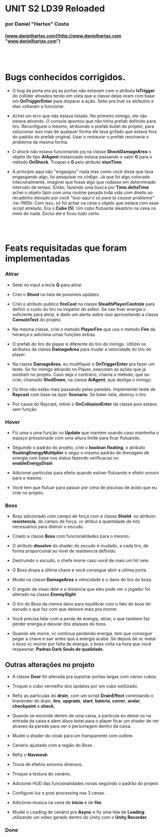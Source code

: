 # UNIT S2 LD39 Reloaded #
### por Daniel "Hartax" Costa
#### [www.danielhartax.com](http://www.danielhartax.com "www.danielhartax.com")

<br><br>

# Bugs conhecidos corrigidos. 

- O bug da porta era pq as portas não estavam com o atributo **IsTrigger** do collider ativados tendo em vista que a classe delas eram com base em **OnTriggerEnter** para disparar a ação. Setei pra true os atributos e elas voltaram a funcionar.

- Achei um erro que não estava listado. No primeiro inimigo,  ele não estava atirando. O console apontou que não tinha prefab definido para tiro. Reconfigurei o mesmo, atribuindo o prefab bullet do projeto, para solucionar isso mas de qualquer forma ele tava grifado que estava fora do padrão do prefab original. Usar o restaurar o prefab resolveria o problema da mesma forma.

- O shock não estava funcionando pq na classe **ShockDamageArea**  o objeto do tipo **AIAgent**  instanciado estava passando o valor **0** para o método **OnShock**. Troquei o **0** pelo atributo **stunTime**.

- A principio aqui não "engasgou" nada mas como você disse que tava engasgando algo, fui pesquisar no código. Já que foi algo colocado intecionalmente, imaginei que fosse algo que rodasse em determinado intervalo de tempo. Então, fazendo uma busca por **Time.deltaTime** achei o objeto Spin com uma routine pesada toda vida com direito ao recadinho deixado por você *"Isso aqui é só para te causar problema"* :tw-1f60b: Com isso, só foi achar na cena o objeto que estava com esse script atrelado. Era o **Cube (5)**. Um cubo flutuante aleatório na cena no meio do nada. Exclui ele e ficou tudo certo.

<br><br>
# Feats requisitadas que foram implementadas

### Atirar

- Setei no input a tecla **Q** para atirar.

- Criei o **Shoot** na lista de possíveis updates.

- Criei o atributo publico **fireCost** na classe **StealthPlayerControle** para definir o custo do tiro no inspetor do editor. Se nao tiver energia o suficiente para atirar, é dado um alerta sobre isso aproveitando a classe **ConsoleText** do projeto.

- Na mesma classe, criei o metodo **PlayerFire** que usa o metodo **Fire** da herança e adiciona umas funções extras.

- O prefab do tiro do player é diferente do tiro do inimigo. Utilizei os atributos da classe **DamageArea** para mudar a velocidade do tiro do player.

- Na classe **DamageArea**, eu modifiquei o **OnTriggerEnter** pra fazer um teste. Se for inimigo atirando no Player, executam as ações que já existiam no projeto. Caso seja o contrário, chama o método, que eu criei, chamado **ShutDown**, na classe **AiAgent**, que desliga o inimigo.

- Os tiros não estão mais passando pelas paredes. Implementei teste de **Raycast** com base na layer **Scenario**. Se bater nela, destroy o tiro.

- Por causa do Raycast, retirei o **OnColissionEnter** da classe pois estava sem função.


### Hover

- Fiz uma o uma função no **Update** que mantem voando caso mantenha o espaço pressionado com uma altura limite para ficar flutuando.

- Seguindo o padrão do projeto, criei o **boolean floating**, o atributo **floatingEnergyMultiplier** e segui o mesmo padrão de drenagem de energia com base nos status fazendo verificacao no **enableEnergyDrain**

- Adicionei particulas para efeito quando estiver flutuando e efeito sonoro para o mesmo.

- Você tem que flutuar para passar por cima de piscinas de ácido que eu criei no projeto. 


### Boss

- Boss adicionado com campo de força com a classe **Shield**. no atributo **resistencia**, do campo de força, vc atribui a quantidade de hits necessários para distruir o escudo. 

- Criado a classe **Boss** com funcionalidades para o mesmo.

- O atributo **dissolve** do shader do escudo é mudado, a cada tiro, de forma proporcional ao nivel de resistencia definido. 

- Destruindo o escudo, o chefe morre caso você de mais um hit nele. 

- O Boss dropa a última chave e você consegue abrir a ultima porta. 

- Mudei na classe **DamageArea** a velocidade e o dano do tiro do boss.

- O angulo de visao dele e a distancia que eles pode ver o jogador foi alterado na classe **EnemySight**

- O tiro do Boss da menos dano para equilibrar com o fato do boss ter escudo o que faz com que demore mais pra morrer. 

- Você precisa lidar com a perda de energia, atirar, o que tambem faz perder energia,e desviar dos ataques do boss.

- Quando ele morre, vc continua perdendo energia. tem que conseguir pegar a chave e sair antes que a energia acabe. Se depois de vc matar o boss vc morrer por falta de energia, o boss volta na hora que você respawnar. **Padrao Dark Souls de qualidade.**


## Outras alterações no projeto

- A classe **Door** foi alterada pra suportar portas largas com vários cubos.

- Troquei o cubo vermelho dos updates por um cubo estilizado.

- Refiz as particulas do **drain**, com um script **DrainEffect** controlando o linerender do drain, **tiro**, **upgrade**, **start**, **bateria**, **correr**, **andar**, **checkpoint** e **shock**,

- Quando se esconde dentro de uma caixa, a particula eu deixei so na entrada da caixa e alem disso botei para o player ficar um shader de ver atraves da parede para ver o personagem dentro da caixa. 

- Mudei o shader do cloak para um transparente com outline. 

- Cenário ajustado com a região do Boss.

- Refiz o **Navmesh**

- Troca de efeitos sonoros diversos.

- Troquei a textura do cenário.

- Adicionei HUD das funcionalidades novas seguindo o padrão do projeto

- Configurei luz e post processing nas 3 cenas.

- Adicionei musica na cena de **inicio** e de **fim**.

- Mudei o Loading de cenário pra **Async** e fiz uma tela de **Loading** utilizando um vídeo gerado dentro do Unity com o **Unity Recorder**.

### Done
